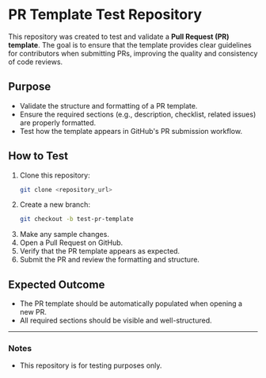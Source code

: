 # PR Template Test Repository

This repository was created to test and validate a **Pull Request (PR) template**. The goal is to ensure that the template provides clear guidelines for contributors when submitting PRs, improving the quality and consistency of code reviews.

## Purpose

- Validate the structure and formatting of a PR template.
- Ensure the required sections (e.g., description, checklist, related issues) are properly formatted.
- Test how the template appears in GitHub's PR submission workflow.

## How to Test

1. Clone this repository:
   ```sh
   git clone <repository_url>
   ```
2. Create a new branch:
   ```sh
   git checkout -b test-pr-template
   ```
3. Make any sample changes.
4. Open a Pull Request on GitHub.
5. Verify that the PR template appears as expected.
6. Submit the PR and review the formatting and structure.

## Expected Outcome

- The PR template should be automatically populated when opening a new PR.
- All required sections should be visible and well-structured.

---

### Notes

- This repository is for testing purposes only.

